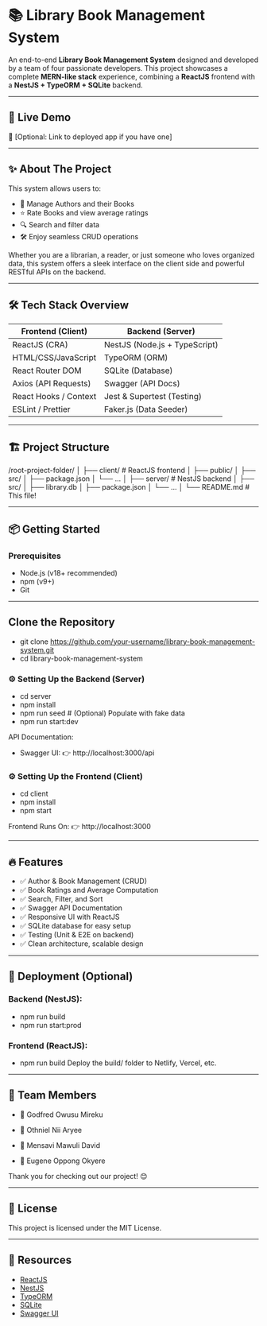 # 📚 Library Book Management System

An end-to-end **Library Book Management System** designed and developed by a team of four passionate developers. This project showcases a complete **MERN-like stack** experience, combining a **ReactJS** frontend with a **NestJS + TypeORM + SQLite** backend.

---

## 🚀 Live Demo
🔗 [Optional: Link to deployed app if you have one]

---

## ✨ About The Project

This system allows users to:
- 📖 Manage Authors and their Books  
- ⭐ Rate Books and view average ratings  
- 🔍 Search and filter data  
- 🛠️ Enjoy seamless CRUD operations  

Whether you are a librarian, a reader, or just someone who loves organized data, this system offers a sleek interface on the client side and powerful RESTful APIs on the backend.

---

## 🛠️ Tech Stack Overview

| Frontend (Client)      | Backend (Server)               |
|------------------------|--------------------------------|
| ReactJS (CRA)          | NestJS (Node.js + TypeScript)  |
| HTML/CSS/JavaScript    | TypeORM (ORM)                  |
| React Router DOM       | SQLite (Database)              |
| Axios (API Requests)   | Swagger (API Docs)             |
| React Hooks / Context  | Jest & Supertest (Testing)     |
| ESLint / Prettier      | Faker.js (Data Seeder)         |

---

## 🏗️ Project Structure

/root-project-folder/ │ ├── client/ # ReactJS frontend │ ├── public/ │ ├── src/ │ ├── package.json │ └── ... │ ├── server/ # NestJS backend │ ├── src/ │ ├── library.db │ ├── package.json │ └── ... │ └── README.md # This file!


---

## 📦 Getting Started

### Prerequisites
- Node.js (v18+ recommended)
- npm (v9+)
- Git

---

## Clone the Repository

- git clone https://github.com/your-username/library-book-management-system.git
- cd library-book-management-system



### ⚙️ Setting Up the Backend (Server)

- cd server
- npm install
- npm run seed         # (Optional) Populate with fake data
- npm run start:dev

API Documentation:
- Swagger UI: 👉 http://localhost:3000/api


### ⚙️ Setting Up the Frontend (Client)

- cd client
- npm install
- npm start

Frontend Runs On:
👉 http://localhost:3000

--- 

## 🔥 Features
- ✅ Author & Book Management (CRUD)
- ✅ Book Ratings and Average Computation
- ✅ Search, Filter, and Sort
- ✅ Swagger API Documentation
- ✅ Responsive UI with ReactJS
- ✅ SQLite database for easy setup
- ✅ Testing (Unit & E2E on backend)
- ✅ Clean architecture, scalable design

--- 

## 🚀 Deployment (Optional)
### Backend (NestJS):
- npm run build
- npm run start:prod

### Frontend (ReactJS):
- npm run build
Deploy the build/ folder to Netlify, Vercel, etc.
---

## 👥 Team Members
- 👤 Godfred Owusu Mireku

- 👤 Othniel Nii Aryee

- 👤 Mensavi Mawuli David

- 👤 Eugene Oppong Okyere

Thank you for checking out our project! 😊

--- 

## 📄 License
This project is licensed under the MIT License.

---

## 🔗 Resources

- [ReactJS](https://reactjs.org/)
- [NestJS](https://nestjs.com/)
- [TypeORM](https://typeorm.io/)
- [SQLite](https://www.sqlite.org/)
- [Swagger UI](https://swagger.io/tools/swagger-ui/)
